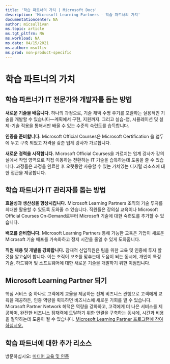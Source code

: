 ```yaml
---
title: '학습 파트너의 가치 | Microsoft Docs'
description: 'Microsoft Learning Partners - 학습 파트너의 가치'
documentationcenter: NA
author: micsullivan
ms.topic: article
ms.tgt_pltfrm: NA
ms.workload: NA
ms.date: 04/15/2021
ms.author: msulliv
ms.prod: non-product-specific
---
```

# 학습 파트너의 가치

## 학습 파트너가 IT 전문가와 개발자를 돕는 방법

**새로운 기술을 배웁니다.** 하나의 과정으로, 기술 채택 수명 주기를 포괄하는 실용적인 기술을 개발할 수 있습니다—계획에서 구현, 지원까지. 그리고 실습-랩, 시뮬레이션 및 실제-기술 적용을 통해서만 배울 수 있는 수준의 숙련도를 습득합니다. 

**인증을 준비합니다.** Microsoft Official Courses은 Microsoft Certification 을 염두에 두고 구축 되었고 자격을 갖춘 업계 강사가 가르칩니다.

**새로운 경력을 시작합니다.** Microsoft Official Courses을 가르치는 업계 강사가 강의실에서 작업 영역으로 직접 이동하는 전환하는 IT 기술을 습득하는데 도움을 줄 수 있습니다. 과정들은 과정을 완료한 후 오랫동안 사용할 수 있는 가치있는 디지털 리소스에 대한 접근을 제공합니다. 

## 학습 파트너가 IT 관리자를 돕는 방법

**효율성과 생산성을 향상시킵니다.** Microsoft Learning Partners 조직의 기술 투자를 최대한 활용할 수 있도록 도와줄 수 있습니다. 직원들은 강의실 교육이나 Microsoft Official Courses On-Demand로부터 Microsoft 기술에 대한 숙련도를 추가할 수 있습니다. 

**배포를 준비합니다.** Microsoft Learning Partners 통해 가능한 교육은 기업이 새로운 Microsoft 기술 배포를 가속화하고 정지 시간을 줄일 수 있게 도와줍니다.

**직원 채용 및 개발을 강화합니다.** 잠재적 신입직원은 팀을 위한 교육 및 인증에 투자 할 것을 알고싶어 합니다. 이는 조직이 보조를 맞추는데 도움이 되는 동시에, 개인이 특정 기술, 하드웨어 및 소프트웨어에 대한 새로운 기술을 개발하기 위한 이점입니다. 

## Microsoft Learning Partner 되기

핵심 서비스 중 하나로 고객에게 교율을 제공하든 전체 비즈니스 관행으로 고객에게 교육을 제공하든, 인증 역량을 획득하면 비즈니스에 새로운 기회를 열 수 있습니다. Microsoft Partner Network 혜택은 역량을 강화하고, 고객에게 더 나은 서비스를 제공하며, 완전한 비즈니스 잠재력에 도달하기 위한 연결을 구축하는 동시에, 시간과 비용을 절약하는데 도움이 될 수 있습니다. [Microsoft Learning Partner 프로그램에 참여하십시오.](https://partner.microsoft.com/membership/learning-partners)

## 학습 파트너에 대한 추가 리소스

방문하십시오: [미디어 교육 및 인증](/learn/certifications/media)